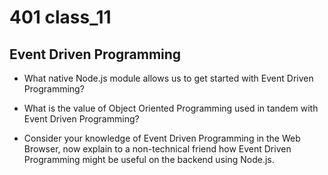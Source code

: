 # 401 class_11

## Event Driven Programming

- What native Node.js module allows us to get started with Event Driven Programming?



- What is the value of Object Oriented Programming used in tandem with Event Driven Programming?



- Consider your knowledge of Event Driven Programming in the Web Browser, now explain to a non-technical friend how Event Driven Programming might be useful on the backend using Node.js.
